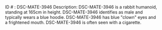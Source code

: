 ID # : DSC-MATE-3946
Description: DSC-MATE-3946 is a rabbit humanoid, standing at 165cm in height. DSC-MATE-3946 identifies as male and typically wears a blue hoodie. DSC-MATE-3946 has blue "clown" eyes and a frightened mouth. DSC-MATE-3946 is often seen with a cigarette.